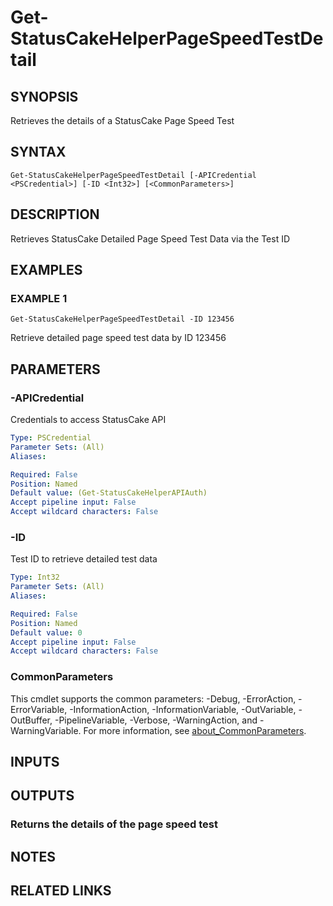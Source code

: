 # Get-StatusCakeHelperPageSpeedTestDetail

## SYNOPSIS
Retrieves the details of a StatusCake Page Speed Test

## SYNTAX

```
Get-StatusCakeHelperPageSpeedTestDetail [-APICredential <PSCredential>] [-ID <Int32>] [<CommonParameters>]
```

## DESCRIPTION
Retrieves StatusCake Detailed Page Speed Test Data via the Test ID

## EXAMPLES

### EXAMPLE 1
```
Get-StatusCakeHelperPageSpeedTestDetail -ID 123456
```

Retrieve detailed page speed test data by ID 123456

## PARAMETERS

### -APICredential
Credentials to access StatusCake API

```yaml
Type: PSCredential
Parameter Sets: (All)
Aliases:

Required: False
Position: Named
Default value: (Get-StatusCakeHelperAPIAuth)
Accept pipeline input: False
Accept wildcard characters: False
```

### -ID
Test ID to retrieve detailed test data

```yaml
Type: Int32
Parameter Sets: (All)
Aliases:

Required: False
Position: Named
Default value: 0
Accept pipeline input: False
Accept wildcard characters: False
```

### CommonParameters
This cmdlet supports the common parameters: -Debug, -ErrorAction, -ErrorVariable, -InformationAction, -InformationVariable, -OutVariable, -OutBuffer, -PipelineVariable, -Verbose, -WarningAction, and -WarningVariable. For more information, see [about_CommonParameters](http://go.microsoft.com/fwlink/?LinkID=113216).

## INPUTS

## OUTPUTS

### Returns the details of the page speed test
## NOTES

## RELATED LINKS
